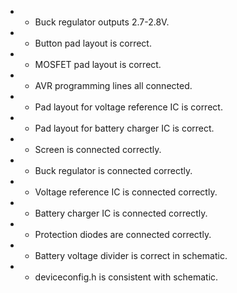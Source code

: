 * + Buck regulator outputs 2.7-2.8V.
* + Button pad layout is correct.
* + MOSFET pad layout is correct.
* + AVR programming lines all connected.
* + Pad layout for voltage reference IC is correct.
* + Pad layout for battery charger IC is correct.
* + Screen is connected correctly.
* + Buck regulator is connected correctly.
* + Voltage reference IC is connected correctly.
* + Battery charger IC is connected correctly.
* + Protection diodes are connected correctly.
* + Battery voltage divider is correct in schematic.
* + deviceconfig.h is consistent with schematic.
